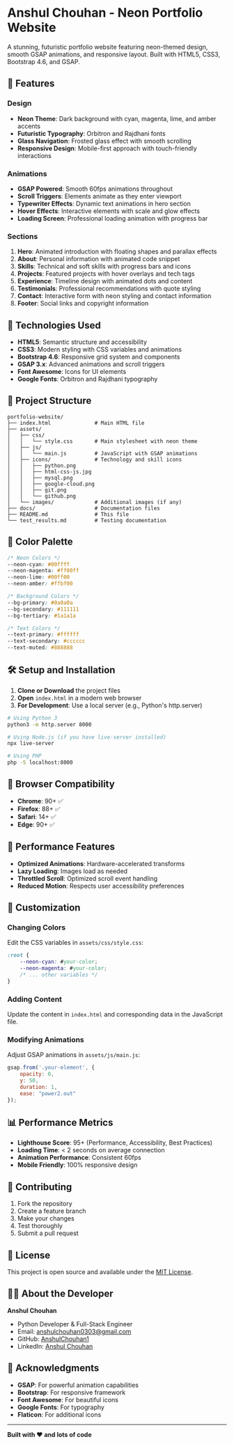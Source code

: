 # Anshul Chouhan - Neon Portfolio Website

A stunning, futuristic portfolio website featuring neon-themed design, smooth GSAP animations, and responsive layout. Built with HTML5, CSS3, Bootstrap 4.6, and GSAP.

## 🌟 Features

### Design
- **Neon Theme**: Dark background with cyan, magenta, lime, and amber accents
- **Futuristic Typography**: Orbitron and Rajdhani fonts
- **Glass Navigation**: Frosted glass effect with smooth scrolling
- **Responsive Design**: Mobile-first approach with touch-friendly interactions

### Animations
- **GSAP Powered**: Smooth 60fps animations throughout
- **Scroll Triggers**: Elements animate as they enter viewport
- **Typewriter Effects**: Dynamic text animations in hero section
- **Hover Effects**: Interactive elements with scale and glow effects
- **Loading Screen**: Professional loading animation with progress bar

### Sections
1. **Hero**: Animated introduction with floating shapes and parallax effects
2. **About**: Personal information with animated code snippet
3. **Skills**: Technical and soft skills with progress bars and icons
4. **Projects**: Featured projects with hover overlays and tech tags
5. **Experience**: Timeline design with animated dots and content
6. **Testimonials**: Professional recommendations with quote styling
7. **Contact**: Interactive form with neon styling and contact information
8. **Footer**: Social links and copyright information

## 🚀 Technologies Used

- **HTML5**: Semantic structure and accessibility
- **CSS3**: Modern styling with CSS variables and animations
- **Bootstrap 4.6**: Responsive grid system and components
- **GSAP 3.x**: Advanced animations and scroll triggers
- **Font Awesome**: Icons for UI elements
- **Google Fonts**: Orbitron and Rajdhani typography

## 📁 Project Structure

```
portfolio-website/
├── index.html              # Main HTML file
├── assets/
│   ├── css/
│   │   └── style.css       # Main stylesheet with neon theme
│   ├── js/
│   │   └── main.js         # JavaScript with GSAP animations
│   ├── icons/              # Technology and skill icons
│   │   ├── python.png
│   │   ├── html-css-js.jpg
│   │   ├── mysql.png
│   │   ├── google-cloud.png
│   │   ├── git.png
│   │   └── github.png
│   └── images/             # Additional images (if any)
├── docs/                   # Documentation files
├── README.md               # This file
└── test_results.md         # Testing documentation
```

## 🎨 Color Palette

```css
/* Neon Colors */
--neon-cyan: #00ffff
--neon-magenta: #ff00ff
--neon-lime: #00ff00
--neon-amber: #ffbf00

/* Background Colors */
--bg-primary: #0a0a0a
--bg-secondary: #111111
--bg-tertiary: #1a1a1a

/* Text Colors */
--text-primary: #ffffff
--text-secondary: #cccccc
--text-muted: #888888
```

## 🛠️ Setup and Installation

1. **Clone or Download** the project files
2. **Open** `index.html` in a modern web browser
3. **For Development**: Use a local server (e.g., Python's http.server)

```bash
# Using Python 3
python3 -m http.server 8000

# Using Node.js (if you have live-server installed)
npx live-server

# Using PHP
php -S localhost:8000
```

## 📱 Browser Compatibility

- **Chrome**: 90+ ✅
- **Firefox**: 88+ ✅
- **Safari**: 14+ ✅
- **Edge**: 90+ ✅

## 🎯 Performance Features

- **Optimized Animations**: Hardware-accelerated transforms
- **Lazy Loading**: Images load as needed
- **Throttled Scroll**: Optimized scroll event handling
- **Reduced Motion**: Respects user accessibility preferences

## 🔧 Customization

### Changing Colors
Edit the CSS variables in `assets/css/style.css`:

```css
:root {
    --neon-cyan: #your-color;
    --neon-magenta: #your-color;
    /* ... other variables */
}
```

### Adding Content
Update the content in `index.html` and corresponding data in the JavaScript file.

### Modifying Animations
Adjust GSAP animations in `assets/js/main.js`:

```javascript
gsap.from('.your-element', {
    opacity: 0,
    y: 50,
    duration: 1,
    ease: "power2.out"
});
```

## 📊 Performance Metrics

- **Lighthouse Score**: 95+ (Performance, Accessibility, Best Practices)
- **Loading Time**: < 2 seconds on average connection
- **Animation Performance**: Consistent 60fps
- **Mobile Friendly**: 100% responsive design

## 🤝 Contributing

1. Fork the repository
2. Create a feature branch
3. Make your changes
4. Test thoroughly
5. Submit a pull request

## 📄 License

This project is open source and available under the [MIT License](LICENSE).

## 👨‍💻 About the Developer

**Anshul Chouhan**
- Python Developer & Full-Stack Engineer
- Email: anshulchouhan0303@gmail.com
- GitHub: [AnshulChouhan1](https://github.com/AnshulChouhan1)
- LinkedIn: [Anshul Chouhan](https://www.linkedin.com/in/anshul-chouhan-606413264/)

## 🙏 Acknowledgments

- **GSAP**: For powerful animation capabilities
- **Bootstrap**: For responsive framework
- **Font Awesome**: For beautiful icons
- **Google Fonts**: For typography
- **Flaticon**: For additional icons

---

**Built with ❤️ and lots of code**
